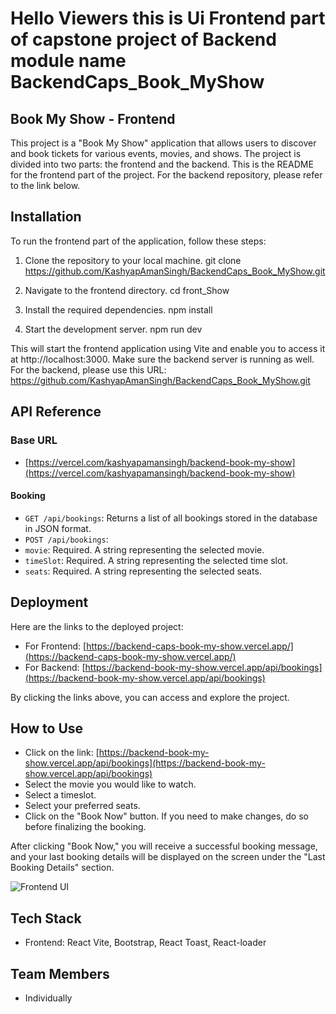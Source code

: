  # Hello Viewers this is Ui Frontend part of  capstone project of Backend module name BackendCaps_Book_MyShow

## Book My Show - Frontend

This project is a "Book My Show" application that allows users to discover and book tickets for various events, movies, and shows. The project is divided into two parts: the frontend and the backend. This is the README for the frontend part of the project. For the backend repository, please refer to the link below.

## Installation

To run the frontend part of the application, follow these steps:

1. Clone the repository to your local machine.
git clone https://github.com/KashyapAmanSingh/BackendCaps_Book_MyShow.git

2. Navigate to the frontend directory.
cd front_Show

3. Install the required dependencies.
npm install


4. Start the development server.
npm run dev


 
This will start the frontend application using Vite and enable you to access it at http://localhost:3000. Make sure the backend server is running as well. For the backend, please use this URL: https://github.com/KashyapAmanSingh/BackendCaps_Book_MyShow.git

## API Reference

### Base URL

- [https://vercel.com/kashyapamansingh/backend-book-my-show](https://vercel.com/kashyapamansingh/backend-book-my-show)

#### Booking

- `GET /api/bookings`: Returns a list of all bookings stored in the database in JSON format.
- `POST /api/bookings`: 
- `movie`: Required. A string representing the selected movie.
- `timeSlot`: Required. A string representing the selected time slot.
- `seats`: Required. A string representing the selected seats.

## Deployment

Here are the links to the deployed project:

- For Frontend: [https://backend-caps-book-my-show.vercel.app/](https://backend-caps-book-my-show.vercel.app/)
- For Backend: [https://backend-book-my-show.vercel.app/api/bookings](https://backend-book-my-show.vercel.app/api/bookings)

By clicking the links above, you can access and explore the project.

## How to Use

- Click on the link: [https://backend-book-my-show.vercel.app/api/bookings](https://backend-book-my-show.vercel.app/api/bookings)
- Select the movie you would like to watch.
- Select a timeslot.
- Select your preferred seats.
- Click on the "Book Now" button. If you need to make changes, do so before finalizing the booking.

After clicking "Book Now," you will receive a successful booking message, and your last booking details will be displayed on the screen under the "Last Booking Details" section.

![Frontend UI](https://github.com/KashyapAmanSingh/BackendCaps_Book_MyShow/assets/119684617/3463af4b-4e58-4c3c-9a3e-ee8864f6e12a)

 
## Tech Stack
- Frontend: React Vite, Bootstrap, React Toast, React-loader

## Team Members
- Individually
 
